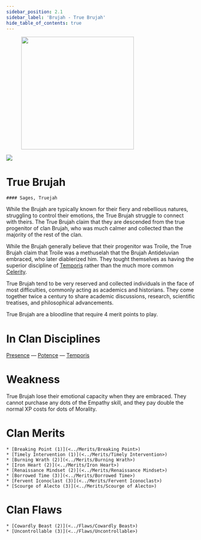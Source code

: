 ```yaml
---
sidebar_position: 2.1
sidebar_label: 'Brujah - True Brujah'
hide_table_of_contents: true
---
```

<figure className="float-right-img">
  <img src="/img/brujah.png" width='300px' />
  <figcaption style={{ fontSize: '0.85em', color: '#666', textAlign: 'center' }}>

  </figcaption>
</figure>

<img src="/img/clanlogos/truebrujah.png" className="icon-img" />

# True Brujah
    #### Sages, Truejah

While the Brujah are typically known for their fiery and rebellious natures, struggling to control their emotions, the True Brujah struggle to connect with theirs. The True Brujah claim that they are descended from the true progenitor of clan Brujah, who was much calmer and collected than the majority of the rest of the clan.

While the Brujah generally believe that their progenitor was Troile, the True Brujah claim that Troile was a methuselah that the Brujah Antideluvian embraced, who later diablerized him. They tought themselves as having the superior discipline of [Temporis](.,/Disciplines/Temporis) rather than the much more common [Celerity](.,/Disciplines/Celerity).

True Brujah tend to be very reserved and collected individuals in the face of most difficulties, commonly acting as academics and historians. They come together twice a century to share academic discussions, research, scientific treatises, and philosophical advancements.

True Brujah are a bloodline that require 4 merit points to play.

# In Clan Disciplines

[Presence](../Disciplines/Presence) — [Potence](../Disciplines/Potence) — [Temporis](../Disciplines/Temporis)

# Weakness

True Brujah lose their emotional capacity when they are embraced. They cannot purchase any dots of the Empathy skill, and they pay double the normal XP costs for dots of Morality.

# Clan Merits

    * [Breaking Point (1)](<../Merits/Breaking Point>)
    * [Timely Intervention (1)](<../Merits/Timely Intervention>)
    * [Burning Wrath (2)](<../Merits/Burning Wrath>)
    * [Iron Heart (2)](<../Merits/Iron Heart>)
    * [Renaissance Mindset (2)](<../Merits/Renaissance Mindset>)
    * [Borrowed Time (3)](<../Merits/Borrowed Time>)
    * [Fervent Iconoclast (3)](<../Merits/Fervent Iconoclast>)
    * [Scourge of Alecto (3)](<../Merits/Scourge of Alecto>)

# Clan Flaws

    * [Cowardly Beast (2)](<../Flaws/Cowardly Beast>)
    * [Uncontrollable (3)](<../Flaws/Uncontrollable>)

